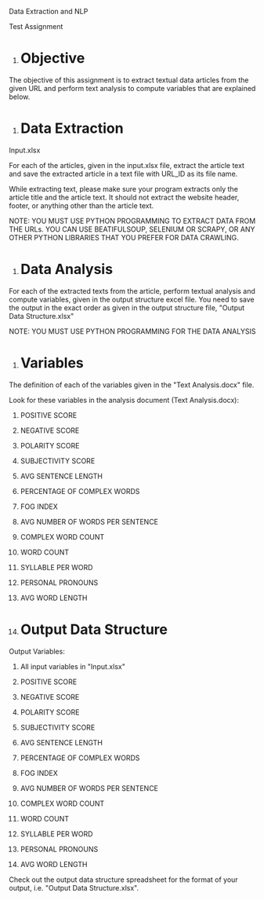 Data Extraction and NLP

Test Assignment

1.  Objective
    =========

The objective of this assignment is to extract textual data articles from the given URL and perform text analysis to compute variables that are explained below.

1.  Data Extraction
    ===============

Input.xlsx

For each of the articles, given in the input.xlsx file, extract the article text and save the extracted article in a text file with URL_ID as its file name.

While extracting text, please make sure your program extracts only the article title and the article text. It should not extract the website header, footer, or anything other than the article text.

NOTE: YOU MUST USE PYTHON PROGRAMMING TO EXTRACT DATA FROM THE URLs. YOU CAN USE BEATIFULSOUP, SELENIUM OR SCRAPY, OR ANY OTHER PYTHON LIBRARIES THAT YOU PREFER FOR DATA CRAWLING.

1.  Data Analysis
    =============

For each of the extracted texts from the article, perform textual analysis and compute variables, given in the output structure excel file. You need to save the output in the exact order as given in the output structure file, "Output Data Structure.xlsx"

NOTE: YOU MUST USE PYTHON PROGRAMMING FOR THE DATA ANALYSIS

1.  Variables
    =========

The definition of each of the variables given in the "Text Analysis.docx" file.

Look for these variables in the analysis document (Text Analysis.docx):

1.  POSITIVE SCORE

2.  NEGATIVE SCORE

3.  POLARITY SCORE

4.  SUBJECTIVITY SCORE

5.  AVG SENTENCE LENGTH

6.  PERCENTAGE OF COMPLEX WORDS

7.  FOG INDEX

8.  AVG NUMBER OF WORDS PER SENTENCE

9.  COMPLEX WORD COUNT

10. WORD COUNT

11. SYLLABLE PER WORD

12. PERSONAL PRONOUNS

13. AVG WORD LENGTH

1.  Output Data Structure
    =====================

Output Variables: 

1.  All input variables in "Input.xlsx"

2.  POSITIVE SCORE

3.  NEGATIVE SCORE

4.  POLARITY SCORE

5.  SUBJECTIVITY SCORE

6.  AVG SENTENCE LENGTH

7.  PERCENTAGE OF COMPLEX WORDS

8.  FOG INDEX

9.  AVG NUMBER OF WORDS PER SENTENCE

10. COMPLEX WORD COUNT

11. WORD COUNT

12. SYLLABLE PER WORD

13. PERSONAL PRONOUNS

14. AVG WORD LENGTH

Check out the output data structure spreadsheet for the format of your output, i.e. "Output Data Structure.xlsx".
